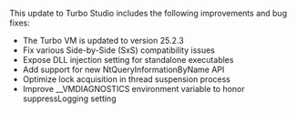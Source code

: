 This update to Turbo Studio includes the following improvements and bug fixes:

- The Turbo VM is updated to version 25.2.3
- Fix various Side-by-Side (SxS) compatibility issues
- Expose DLL injection setting for standalone executables
- Add support for new NtQueryInformationByName API
- Optimize lock acquisition in thread suspension process
- Improve __VMDIAGNOSTICS environment variable to honor suppressLogging setting



